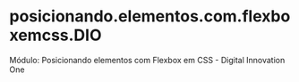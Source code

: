 # posicionando.elementos.com.flexboxemcss.DIO
Módulo: Posicionando elementos com Flexbox em CSS - Digital Innovation One 
